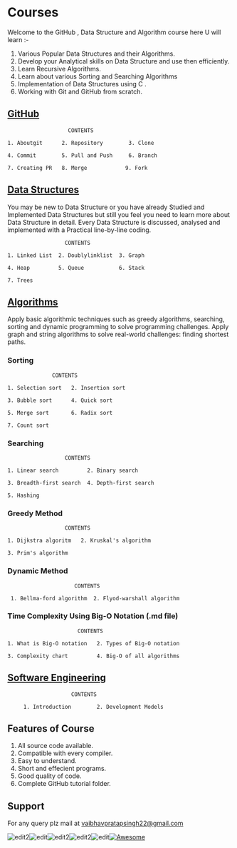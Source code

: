# Courses

Welcome to the GitHub , Data Structure and Algorithm course here U will learn :-

1. Various Popular Data Structures and their Algorithms.
1. Develop your Analytical skills on Data Structure and use then efficiently.
1. Learn Recursive Algorithms.
1. Learn about various Sorting and Searching Algorithms
1. Implementation of Data Structures using C .
1. Working with Git and GitHub from scratch.

## [GitHub](1-github)
                       CONTENTS

    1. Aboutgit      2. Repository        3. Clone

    4. Commit        5. Pull and Push     6. Branch

    7. Creating PR   8. Merge            9. Fork

## [Data Structures](2-datastructure)

  You may be new to Data Structure or you have already Studied and Implemented Data Structures but still you feel you need to learn more about Data Structure in detail. Every Data Structure is discussed, analysed and implemented with a Practical line-by-line coding.

                      CONTENTS
                      
    1. Linked List  2. Doublylinklist  3. Graph 

    4. Heap         5. Queue           6. Stack
    
    7. Trees 

## [Algorithms](3-algorithms)  
 
Apply basic algorithmic techniques such as greedy algorithms, searching, sorting and dynamic programming to solve programming challenges.
Apply graph and string algorithms to solve real-world challenges: finding shortest paths.

### Sorting
                  CONTENTS
                  
    1. Selection sort   2. Insertion sort 
 
    3. Bubble sort      4. Quick sort 
 
    5. Merge sort       6. Radix sort 
 
    7. Count sort 

### Searching

                      CONTENTS
                      
    1. Linear search         2. Binary search
    
    3. Breadth-first search  4. Depth-first search
    
    5. Hashing

### Greedy Method
                      CONTENTS
                      
    1. Dijkstra algoritm   2. Kruskal's algorithm

    3. Prim's algorithm 

### Dynamic Method
                         CONTENTS
                         
     1. Bellma-ford algorithm  2. Flyod-warshall algorithm

### Time Complexity Using Big-O Notation (.md file)
                          CONTENTS
                          
    1. What is Big-O notation   2. Types of Big-O notation

    3. Complexity chart         4. Big-O of all algorithms

## [Software Engineering](4-software-engineering)
                        CONTENTS
                        
         1. Introduction        2. Development Models
 


## Features of Course
1. All source code available.
2. Compatible with every compiler.
3. Easy to understand.
4. Short and effecient programs.
5. Good quality of code.
6. Complete GitHub tutorial folder.

## Support
For any query plz mail at vaibhavpratapsingh22@gmail.com


![edit2](https://img.shields.io/static/v1?label=topic&message=Introduction&color=orange)![edit](https://img.shields.io/github/languages/top/vaibhavpratapsingh22/Courses)![edit2](https://img.shields.io/static/v1?label=madeby&message=Vaibhav&color=<COLOR>)![edit2](https://img.shields.io/static/v1?label=reviewer&message=Udey&color=<COLOR>)![edit](https://img.shields.io/static/v1?label=PRs&message=Welcome&color=<COLOR>)[![Awesome](https://cdn.rawgit.com/sindresorhus/awesome/d7305f38d29fed78fa85652e3a63e154dd8e8829/media/badge.svg)](https://github.com/sindresorhus/awesome#readme)

